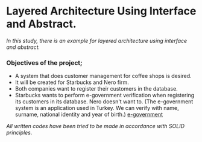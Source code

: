 # Layered Architecture Using Interface and Abstract.

*In this study, there is an example for layered architecture using interface and abstract.* <br/>

### Objectives of the project; <br/>
- A system that does customer management for coffee shops is desired.
- It will be created for Starbucks and Nero firm.
- Both companies want to register their customers in the database.
- Starbucks wants to perform e-government verification when registering its customers in its database.
Nero doesn't want to. (The e-government system is an application used in Turkey. We can verify with name, surname, national identity and year of birth.) 
[e-government](https://tckimlik.nvi.gov.tr/Service/KPSPublic.asmx?WSDL)

*All written codes have been tried to be made in accordance with SOLID principles.*
